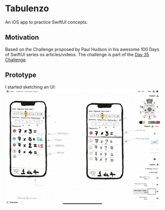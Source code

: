 #  Tabulenzo
An iOS app to practice SwiftUI concepts. 

## Motivation
Based on the Challenge proposed by Paul Hudson in his awesome 100 Days of SwiftUI series os articles/videos. 
The challenge is part of the [Day 35 Challenge](https://www.hackingwithswift.com/guide/ios-swiftui/3/3/challenge).

## Prototype
I started sketching an UI: 
![UI Sketch](readme-assets/IMG_0934.PNG)


